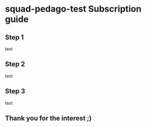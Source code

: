# squad-pedago-test Subscription guide
## Step 1
text
## Step 2
text
## Step 3
text
## Thank you for the interest ;)